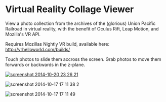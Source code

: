 # Virtual Reality Collage Viewer

View a photo collection from the archives of the (glorious) Union Pacific Railroad in virtual reality, with the benefit of  Oculus Rift, Leap Motion, and Mozilla's VR API.

Requires Mozillas Nightly VR build, available here: http://vrhelloworld.com/builds/

Touch photos to slide them accross the screen.  Grab photos to move them forwards or backwards in the z-plane.

[![screenshot 2014-10-20 23 26 21](https://cloud.githubusercontent.com/assets/407497/4714012/44c7d0d0-58eb-11e4-9996-a0414ea90ae5.png)](https://www.youtube.com/watch?v=0J18B9ZuRrk)


![screenshot 2014-10-17 17 11 38 2](https://cloud.githubusercontent.com/assets/407497/4687784/53a4b8c4-565d-11e4-94f9-214137e9bff3.png)

![screenshot 2014-10-17 17 11 49](https://cloud.githubusercontent.com/assets/407497/4687787/64c7d21c-565d-11e4-98e4-ca36bfc6aaee.png)
